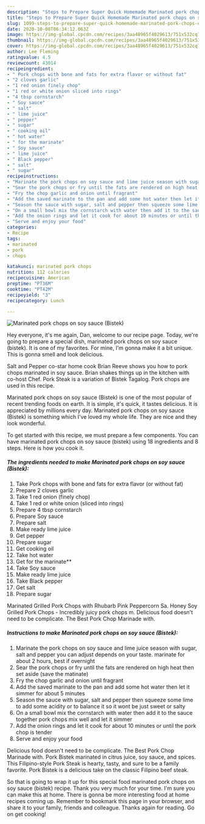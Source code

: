 ```yaml
---
description: "Steps to Prepare Super Quick Homemade Marinated pork chops on soy sauce (Bistek)"
title: "Steps to Prepare Super Quick Homemade Marinated pork chops on soy sauce (Bistek)"
slug: 1099-steps-to-prepare-super-quick-homemade-marinated-pork-chops-on-soy-sauce-bistek
date: 2020-10-08T06:34:12.063Z
image: https://img-global.cpcdn.com/recipes/3aa48965f4029613/751x532cq70/marinated-pork-chops-on-soy-sauce-bistek-recipe-main-photo.jpg
thumbnail: https://img-global.cpcdn.com/recipes/3aa48965f4029613/751x532cq70/marinated-pork-chops-on-soy-sauce-bistek-recipe-main-photo.jpg
cover: https://img-global.cpcdn.com/recipes/3aa48965f4029613/751x532cq70/marinated-pork-chops-on-soy-sauce-bistek-recipe-main-photo.jpg
author: Lee Fleming
ratingvalue: 4.5
reviewcount: 43014
recipeingredient:
- " Pork chops with bone and fats for extra flavor or without fat"
- "2 cloves garlic"
- "1 red onion finely chop"
- "1 red or white onion sliced into rings"
- "4 tbsp cornstarch"
- " Soy sauce"
- " salt"
- " lime juice"
- " pepper"
- " sugar"
- " cooking oil"
- " hot water"
- " for the marinate"
- " Soy sauce"
- " lime juice"
- " Black pepper"
- " salt"
- " sugar"
recipeinstructions:
- "Marinate the pork chops on soy sauce and lime juice season with sugar, salt and pepper you can adjust depends on your taste. marinate for about 2 hours, best if overnight"
- "Sear the pork chops or fry until the fats are rendered on high heat then set aside (save the matinate)"
- "Fry the chop garlic and onion until fragrant"
- "Add the saved marinate to the pan and add some hot water then let it simmer for about 5 minutes"
- "Season the sauce with sugar, salt and pepper then squeeze some lime to add some acidity or to balance it so it wont be just sweet or salty"
- "On a small bowl mix the cornstarch with water then add it to the sauce together pork chops mix well and let it simmer"
- "Add the onion rings and let it cook for about 10 minutes or until the pork chop is tender"
- "Serve and enjoy your food"
categories:
- Recipe
tags:
- marinated
- pork
- chops

katakunci: marinated pork chops 
nutrition: 112 calories
recipecuisine: American
preptime: "PT36M"
cooktime: "PT42M"
recipeyield: "3"
recipecategory: Lunch

---
```



![Marinated pork chops on soy sauce (Bistek)](https://img-global.cpcdn.com/recipes/3aa48965f4029613/751x532cq70/marinated-pork-chops-on-soy-sauce-bistek-recipe-main-photo.jpg)

Hey everyone, it's me again, Dan, welcome to our recipe page. Today, we're going to prepare a special dish, marinated pork chops on soy sauce (bistek). It is one of my favorites. For mine, I'm gonna make it a bit unique. This is gonna smell and look delicious.

Salt and Pepper co-star home cook Brian Reeve shows you how to pork chops marinated in soy sauce. Brian shakes things up in the kitchen with co-host Chef. Pork Steak is a variation of Bistek Tagalog. Pork chops are used in this recipe.

Marinated pork chops on soy sauce (Bistek) is one of the most popular of recent trending foods on earth. It is simple, it's quick, it tastes delicious. It is appreciated by millions every day. Marinated pork chops on soy sauce (Bistek) is something which I've loved my whole life. They are nice and they look wonderful.


To get started with this recipe, we must prepare a few components. You can have marinated pork chops on soy sauce (bistek) using 18 ingredients and 8 steps. Here is how you cook it.

<!--inarticleads1-->

##### The ingredients needed to make Marinated pork chops on soy sauce (Bistek):

1. Take  Pork chops with bone and fats for extra flavor (or without fat)
1. Prepare 2 cloves garlic
1. Take 1 red onion (finely chop)
1. Take 1 red or white onion (sliced into rings)
1. Prepare 4 tbsp cornstarch
1. Prepare  Soy sauce
1. Prepare  salt
1. Make ready  lime juice
1. Get  pepper
1. Prepare  sugar
1. Get  cooking oil
1. Take  hot water
1. Get  for the marinate**
1. Take  Soy sauce
1. Make ready  lime juice
1. Take  Black pepper
1. Get  salt
1. Prepare  sugar


Marinated Grilled Pork Chops with Rhubarb Pink Peppercorn Sa. Honey Soy Grilled Pork Chops - Incredibly juicy pork chops m. Delicious food doesn&#39;t need to be complicate. The Best Pork Chop Marinade with. 

<!--inarticleads2-->

##### Instructions to make Marinated pork chops on soy sauce (Bistek):

1. Marinate the pork chops on soy sauce and lime juice season with sugar, salt and pepper you can adjust depends on your taste. marinate for about 2 hours, best if overnight
1. Sear the pork chops or fry until the fats are rendered on high heat then set aside (save the matinate)
1. Fry the chop garlic and onion until fragrant
1. Add the saved marinate to the pan and add some hot water then let it simmer for about 5 minutes
1. Season the sauce with sugar, salt and pepper then squeeze some lime to add some acidity or to balance it so it wont be just sweet or salty
1. On a small bowl mix the cornstarch with water then add it to the sauce together pork chops mix well and let it simmer
1. Add the onion rings and let it cook for about 10 minutes or until the pork chop is tender
1. Serve and enjoy your food


Delicious food doesn&#39;t need to be complicate. The Best Pork Chop Marinade with. Pork Bistek marinated in citrus juice, soy sauce, and spices. This Filipino-style Pork Steak is hearty, tasty, and sure to be a family favorite. Pork Bistek is a delicious take on the classic Filipino beef steak. 

So that is going to wrap it up for this special food marinated pork chops on soy sauce (bistek) recipe. Thank you very much for your time. I'm sure you can make this at home. There is gonna be more interesting food at home recipes coming up. Remember to bookmark this page in your browser, and share it to your family, friends and colleague. Thanks again for reading. Go on get cooking!
